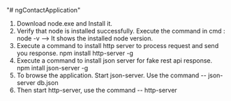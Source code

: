 "# ngContactApplication" 

1. Download node.exe and Install it.
2. Verify that node is installed successfully.
Execute the command in cmd : node -v --> It shows the installed node version.
3. Execute a command to install http server to process request and send you response.
npm install http-server -g
4. Execute a command to install json server for fake rest api response.
npm intall json-server -g
5. To browse the application. Start json-server. Use the command -- json-server db.json
6. Then start http-server, use the command -- http-server
